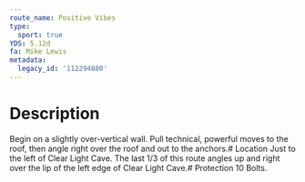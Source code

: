```yaml
---
route_name: Positive Vibes
type:
  sport: true
YDS: 5.12d
fa: Mike Lewis
metadata:
  legacy_id: '112294880'
---
```

# Description
Begin on a slightly over-vertical wall. Pull technical, powerful moves to the roof, then angle right over the roof and out to the anchors.# Location
Just to the left of Clear Light Cave. The last 1/3 of this route angles up and right over the lip of the left edge of Clear Light Cave.# Protection
10 Bolts.